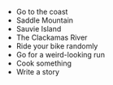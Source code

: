 

* Go to the coast
* Saddle Mountain
* Sauvie Island
* The Clackamas River
* Ride your bike randomly
* Go for a weird-looking run
* Cook something
* Write a story

